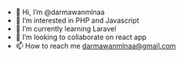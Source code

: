- 👋 Hi, I’m @darmawanmlnaa
- 👀 I’m interested in PHP and Javascript
- 🌱 I’m currently learning Laravel
- 💞️ I’m looking to collaborate on react app
- 📫 How to reach me darmawanmlnaa@gmail.com

<!---
darmawanmlnaa/darmawanmlnaa is a ✨ special ✨ repository because its `README.md` (this file) appears on your GitHub profile.
You can click the Preview link to take a look at your changes.
--->
